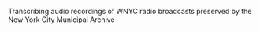 Transcribing audio recordings of WNYC radio broadcasts preserved by the New York City Municipal Archive
